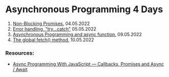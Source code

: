# Asynchronous Programming 4 Days

1.  [Non-Blocking Promises.]() 04.05.2022
2.  [Error handling, "try...catch"]() 05.05.2022
3.  [Asynchronous Programming and async function.]() 09.05.2022
4.  [The global fetch() method.]() 10.05.2022

### Resources:

- [Async Programming With JavaScript — Callbacks, Promises and Async / Await](https://medium.com/codingthesmartway-com-blog/async-programming-with-javascript-callbacks-promises-and-async-await-980e3f144185)
